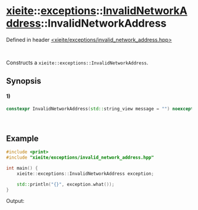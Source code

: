 # [xieite](../../../../../../xieite.md)\:\:[exceptions](../../../../../../exceptions.md)\:\:[InvalidNetworkAddress](../../../../invalid_network_address.md)\:\:InvalidNetworkAddress
Defined in header [<xieite/exceptions/invalid_network_address.hpp>](../../../../../../../include/xieite/exceptions/invalid_network_address.hpp)

&nbsp;

Constructs a `xieite::exceptions::InvalidNetworkAddress`.

## Synopsis
#### 1)
```cpp
constexpr InvalidNetworkAddress(std::string_view message = "") noexcept;
```

&nbsp;

## Example
```cpp
#include <print>
#include "xieite/exceptions/invalid_network_address.hpp"

int main() {
    xieite::exceptions::InvalidNetworkAddress exception;

    std::println("{}", exception.what());
}
```
Output:
```

```
